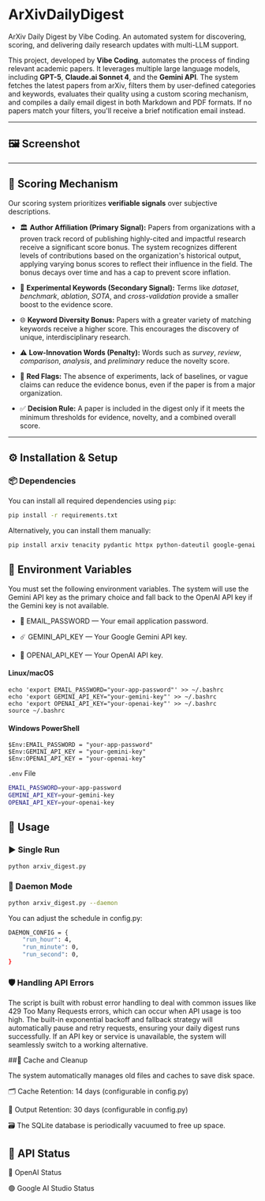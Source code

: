 # ArXivDailyDigest
ArXiv Daily Digest by Vibe Coding. An automated system for discovering, scoring, and delivering daily research updates with multi-LLM support.

This project, developed by **Vibe Coding**, automates the process of finding relevant academic papers. It leverages multiple large language models, including **GPT-5**, **Claude.ai Sonnet 4**, and the **Gemini API**. The system fetches the latest papers from arXiv, filters them by user-defined categories and keywords, evaluates their quality using a custom scoring mechanism, and compiles a daily email digest in both Markdown and PDF formats. If no papers match your filters, you'll receive a brief notification email instead.

---

## 🖼️ Screenshot

-----

## 🎯 Scoring Mechanism

Our scoring system prioritizes **verifiable signals** over subjective descriptions.

- 🏛️ **Author Affiliation (Primary Signal):** Papers from organizations with a proven track record of publishing highly-cited and impactful research receive a significant score bonus. The system recognizes different levels of contributions based on the organization's historical output, applying varying bonus scores to reflect their influence in the field. The bonus decays over time and has a cap to prevent score inflation.

- 🔬 **Experimental Keywords (Secondary Signal):** Terms like *dataset*, *benchmark*, *ablation*, *SOTA*, and *cross-validation* provide a smaller boost to the evidence score.

- 🌐 **Keyword Diversity Bonus:** Papers with a greater variety of matching keywords receive a higher score. This encourages the discovery of unique, interdisciplinary research.

- ⚠️ **Low-Innovation Words (Penalty):** Words such as *survey*, *review*, *comparison*, *analysis*, and *preliminary* reduce the novelty score.

- 🚩 **Red Flags:** The absence of experiments, lack of baselines, or vague claims can reduce the evidence bonus, even if the paper is from a major organization.

- ✅ **Decision Rule:** A paper is included in the digest only if it meets the minimum thresholds for evidence, novelty, and a combined overall score.

---

## ⚙️ Installation & Setup

### 📦 Dependencies

You can install all required dependencies using `pip`:

```bash
pip install -r requirements.txt
```

Alternatively, you can install them manually:

```bash
pip install arxiv tenacity pydantic httpx python-dateutil google-genai openai markdown weasyprint
```

## 🔑 Environment Variables

You must set the following environment variables. The system will use the Gemini API key as the primary choice and fall back to the OpenAI API key if the Gemini key is not available.

 - 🔐 EMAIL_PASSWORD — Your email application password.

 - ☄️ GEMINI_API_KEY — Your Google Gemini API key.

 - 🤖 OPENAI_API_KEY — Your OpenAI API key.

#### Linux/macOS
```
echo 'export EMAIL_PASSWORD="your-app-password"' >> ~/.bashrc
echo 'export GEMINI_API_KEY="your-gemini-key"' >> ~/.bashrc
echo 'export OPENAI_API_KEY="your-openai-key"' >> ~/.bashrc
source ~/.bashrc
```

#### Windows PowerShell
```
$Env:EMAIL_PASSWORD = "your-app-password"
$Env:GEMINI_API_KEY = "your-gemini-key"
$Env:OPENAI_API_KEY = "your-openai-key"
```

`.env` File
```bash
EMAIL_PASSWORD=your-app-password
GEMINI_API_KEY=your-gemini-key
OPENAI_API_KEY=your-openai-key
```

## 🚀 Usage
### ▶️ Single Run
```bash
python arxiv_digest.py
```

### 🔁 Daemon Mode
```bash
python arxiv_digest.py --daemon
```

You can adjust the schedule in config.py:

```bash
DAEMON_CONFIG = {
    "run_hour": 4,
    "run_minute": 0,
    "run_second": 0,
}
```

### 🛡️ Handling API Errors

The script is built with robust error handling to deal with common issues like 429 Too Many Requests errors, which can occur when API usage is too high. The built-in exponential backoff and fallback strategy will automatically pause and retry requests, ensuring your daily digest runs successfully. If an API key or service is unavailable, the system will seamlessly switch to a working alternative.

##🧹 Cache and Cleanup

The system automatically manages old files and caches to save disk space.

🗂️ Cache Retention: 14 days (configurable in config.py)

📑 Output Retention: 30 days (configurable in config.py)

🗃️ The SQLite database is periodically vacuumed to free up space.

## 📡 API Status

🔵 OpenAI Status

🟢 Google AI Studio Status



